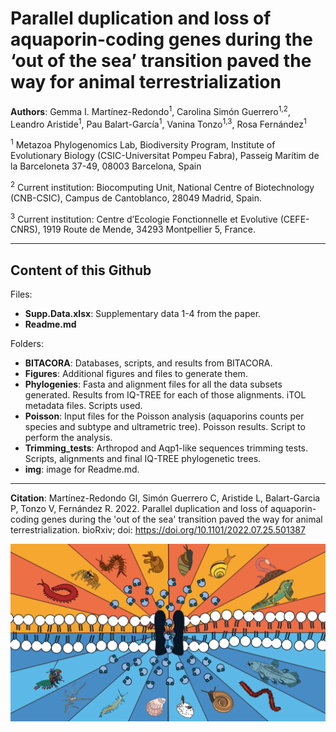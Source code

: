 # Parallel duplication and loss of aquaporin-coding genes during the ‘out of the sea’ transition paved the way for animal terrestrialization

**Authors**: Gemma I. Martínez-Redondo<sup>1</sup>, Carolina Simón Guerrero<sup>1,2</sup>, Leandro Aristide<sup>1</sup>, Pau Balart-García<sup>1</sup>, Vanina Tonzo<sup>1,3</sup>, Rosa Fernández<sup>1</sup>

<sup>1</sup> Metazoa Phylogenomics Lab, Biodiversity Program, Institute of Evolutionary Biology (CSIC-Universitat Pompeu Fabra), Passeig Marítim de la Barceloneta 37-49, 08003 Barcelona, Spain

<sup>2</sup> Current institution: Biocomputing Unit, National Centre of Biotechnology (CNB-CSIC), Campus de Cantoblanco, 28049 Madrid, Spain.

<sup>3</sup>  Current institution: Centre d’Ecologie Fonctionnelle et Evolutive (CEFE-CNRS), 1919 Route de Mende, 34293 Montpellier 5, France.
***
## Content of this Github

Files:

- **Supp.Data.xlsx**: Supplementary data 1-4 from the paper.
- **Readme.md**

Folders:

- **BITACORA**: Databases, scripts, and results from BITACORA.
- **Figures**: Additional figures and files to generate them.
- **Phylogenies**: Fasta and alignment files for all the data subsets generated. Results from IQ-TREE for each of those alignments. iTOL metadata files. Scripts used.
- **Poisson**: Input files for the Poisson analysis (aquaporins counts per species and subtype and ultrametric tree). Poisson results. Script to perform the analysis.
- **Trimming_tests**: Arthropod and Aqp1-like sequences trimming tests. Scripts, alignments and final IQ-TREE phylogenetic trees.
- **img**: image for Readme.md.

***
**Citation**: Martínez-Redondo GI, Simón Guerrero C, Aristide L, Balart-Garcia P, Tonzo V, Fernández R. 2022. Parallel duplication and loss of aquaporin-coding genes during the 'out of the sea' transition paved the way for animal terrestrialization. bioRxiv; doi: https://doi.org/10.1101/2022.07.25.501387 

 ![portada](img/portada_aquaporins.svg)
